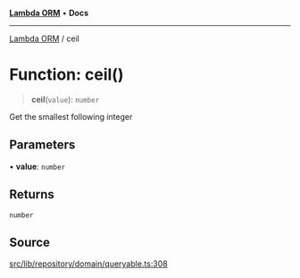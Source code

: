 [**Lambda ORM**](../README.md) • **Docs**

***

[Lambda ORM](../README.md) / ceil

# Function: ceil()

> **ceil**(`value`): `number`

Get the smallest following integer

## Parameters

• **value**: `number`

## Returns

`number`

## Source

[src/lib/repository/domain/queryable.ts:308](https://github.com/lambda-orm/lambdaorm-base/blob/5d74b344f8322b5f4e53698b0a2759c1bc628a31/src/lib/repository/domain/queryable.ts#L308)
